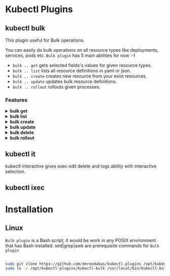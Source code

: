 
# Kubectl Plugins
## kubectl bulk

This plugin useful for Bulk operations.

You can easily do bulk operations on all resource types like deployments, services, pods etc.
`Bulk plugin` has 5 main abilities for now :-)
 - `bulk .. get` gets selected fields's values for given resource types. 
 - `bulk .. list` lists all resource definitions in yaml or json.
 - `bulk .. create` creates new resource from your exist resources.
 - `bulk .. update` updates bulk resource definitions.
 - `bulk .. rollout` rollouts given processes.  


### Features


 <details>
 <summary><b>bulk get</b></summary>
 
 `bulk .. get` is automatically get resources name, you don't need to add for all command 
 !!Warning!! `bulk .. get` create a temporary file in path for performance.  
 
 #### Usage
  
  ``` 
   # get fields' values for given resource type
   kubectl bulk <resourceType> [<parameters>] get [<fields>]
  ``` 
 #### Sample

``` 
 $ kubectl bulk hpa get minReplicas maxReplicas  
  minReplicas maxReplicas fields are getting
    name: podinfo
    maxReplicas: 10
    minReplicas: 2
    name: sample-metrics-app-hpa
    maxReplicas: 10
    minReplicas: 2
    
 $ kubectl bulk service get file json
 All definitions will be written in file.json
 
  ```
 </details> 
  <details>
 <summary><b>bulk list</b></summary>
 
 ##   **`bulk list`**  

`bulk .. list` is default mode for `Bulk plugin`

#### Usage
 
 ``` 
  # list all resource definitions in yaml (default format) format 
  kubectl bulk <resourceType> [<parameters>]
  # list all resource definitions in json format  
  kubectl bulk <resourceType> [<parameters>] list json
  # list all resource definitions in to a file with json format  
  kubectl bulk <resourceType> [<parameters>] list filename json  
 ``` 
  #### Sample
  ``` 
$ kubectl bulk deploy -n test 
apiVersion: v1
items:
- apiVersion: extensions/v1beta1
  kind: Deployment
  name: sample-app
  ...
apiVersion: v1
items:
- apiVersion: extensions/v1beta1
  kind: Deployment
  name: another-sample-app
...
 
$ kubectl bulk service list file json
All definitions will be written in file.json

 ```
 </details> 
  <details>
 <summary><b>bulk create</b></summary>

 ###   **`bulk create`**  
`bulk .. create` is get your resource definitions and change metadata fields (name,namespaces) as you defined then create the new resources.
 !!Warning!! If that parameter not found (with/out value) than nothing will be changed/created. Standard not created error will be throwed.
  
 #### Usage
 
 ``` 
# get all definitions and create resources with definitions that parameterName fields changed has oldValue with newValue
  kubectl bulk <resourceType>[<parameters>] create parameterName oldValue newValue
# get all definitions and create resources with definitions that parameterName fields removed and added with newValue
  kubectl bulk <resourceType>[<parameters>] create parameterName newValue  
 ``` 
 #### Sample
 
  ``` 
$ kubectl bulk deploy -n test create namespace test staging 
creating new resource with changing namespace: test to namespace: staging for all  deploy
deployment.extensions/sample-app created
deployment.extensions/another-sample-app created

$ kubectl bulk service create name service1 service2


 ```
</details> 
  <details>
 <summary><b>bulk update</b></summary>

 ##   **`bulk update`**  
`bulk .. update` is get your resource definitions and change any fields as you defined then update resource definitions.
 !!Warning!! If that parameter not found (with/out value) than nothing will be changed/updated. Standard not updated error will be throwed.

 #### Usage
 
 ``` 
 # get all definitions and update resources with definitions that parameterName fields changed has oldValue with newValue
  kubectl bulk <resourceType>[<parameters>] update parameterName oldValue newValue
# get all definitions and update resources with definitions that parameterName fields removed and added with newValue
  kubectl bulk <resourceType>[<parameters>] update parameterName newValue  
 ``` 
 #### Sample
 
  ``` 
# Update all deploys image value in test namespace which image version was v1   
$ kubectl bulk deploy -n test update image v1 v2 
updating resource with changing image: v1 to image: v2 for all  deploy -n test
deployment.extensions/deploy-1 replaced
deployment.extensions/deploy-2 replaced
deployment.extensions/deploy-3 replaced
...
# Update all deploys image value in test namespace with v4
$ kubectl bulk deploy -n test update image v4 
updating resource with image: v5 for all  deploy 
deployment.extensions/deploy-1 replaced
deployment.extensions/deploy-2 replaced
deployment.extensions/deploy-3 replaced

 ```
</details> 
  <details>
 <summary><b>bulk delete</b></summary>

 ##   **`bulk delete`**  
`bulk .. delete` is easy way to bulk delete resources or fields.

 #### Usage
 
 ``` 
  # delete resources that in requested resource types 
  kubectl bulk <resourceType> [<parameters>] delete
  # delete fields of resources that in requested resource types  
  kubectl bulk <resourceType> [<parameters>] delete <fields>
  
 ``` 
 #### Sample
 
  ``` 
$ kubectl bulk service -n test delete
 service/svc-1 deleted
 service/svc-2 deleted
 ...
$ kubectl bulk deploy delete label1
deployment.extensions/deploy-1 replaced
deployment.extensions/deploy-2 replaced

 ```
</details> 
  <details>
 <summary><b>bulk rollout</b></summary>

 ##   **`bulk rollout`**  
`bulk .. rollout` gives you all rollout features that history|pause|resume|status|undo    
!!Reminder!! Rollout feature could be used only these resource types -> deployments|daemonsets|statefulsets

 #### Usage
 
 ``` 
  # do rollout for all resources that requested 
  kubectl bulk <resourceType> [<parameters>] rollout history|pause|resume|status|undo <rollout parameters>
 ``` 
 #### Sample
 
  ``` 
$ kubectl bulk deploy -n test rollout undo
 'deploy's are being rollout undo
 deployment.extensions/deploy-1
deployment.extensions/deploy-2
$  kubectl bulk deploy -n test rollout history
deployment.extensions/deploy-1 
REVISION  CHANGE-CAUSE
1         <none>

deployment.extensions/deploy-2 
REVISION  CHANGE-CAUSE
1         <none>
2         <none>

 ```
</details> 

## kubectl it
  kubectl interactive gives exec edit delete and logs ability with interactive selection.
  
## kubectl ixec

# Installation 


## Linux

 `Bulk plugin` is a Bash script, it would be work in any POSIX environment that has Bash installed. 
 sed|grep|awk are prerequisite commands for `Bulk plugin`

``` bash

sudo git clone https://github.com/emreodabas/kubectl-plugins /opt/kubectl-plugins
sudo ln -s /opt/kubectl-plugins/kubectl-bulk /usr/local/bin/kubectl-bulk

```
